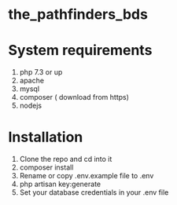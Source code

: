 # the_pathfinders_bds

# System requirements
1. php 7.3 or up
2. apache
3. mysql
4. composer ( download from https)
5. nodejs

# Installation

1. Clone the repo and cd into it
2. composer install
3. Rename or copy .env.example file to .env
4. php artisan key:generate
5. Set your database credentials in your .env file

